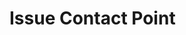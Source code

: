 <!-- _Hello, {{ msg }}_

<RedDiv>

_Current count is: {{ count }}_

</RedDiv>

<button @click="count++">Click Me!</button> -->
# Issue Contact Point

<SlackSendForm/>

